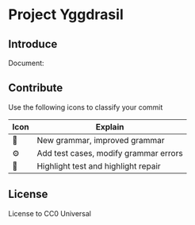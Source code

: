 # Project Yggdrasil

## Introduce

Document:

## Contribute

Use the following icons to classify your commit

| Icon | Explain                               |
| ---- | ------------------------------------- |
| 📑    | New grammar, improved grammar         |
| ⚙    | Add test cases, modify grammar errors |
| 🎨    | Highlight test and highlight repair   |


## License

License to CC0 Universal